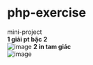 # php-exercise
mini-project <br>
 **1 giải pt bậc 2** <br>
 ![image](https://user-images.githubusercontent.com/63847215/126259799-86282699-28aa-4512-876d-05e1bd8163a2.png)
 **2 in tam giác** <br>
 ![image](https://user-images.githubusercontent.com/63847215/126282254-2512808a-037e-415c-a406-2281a34457f9.png)

